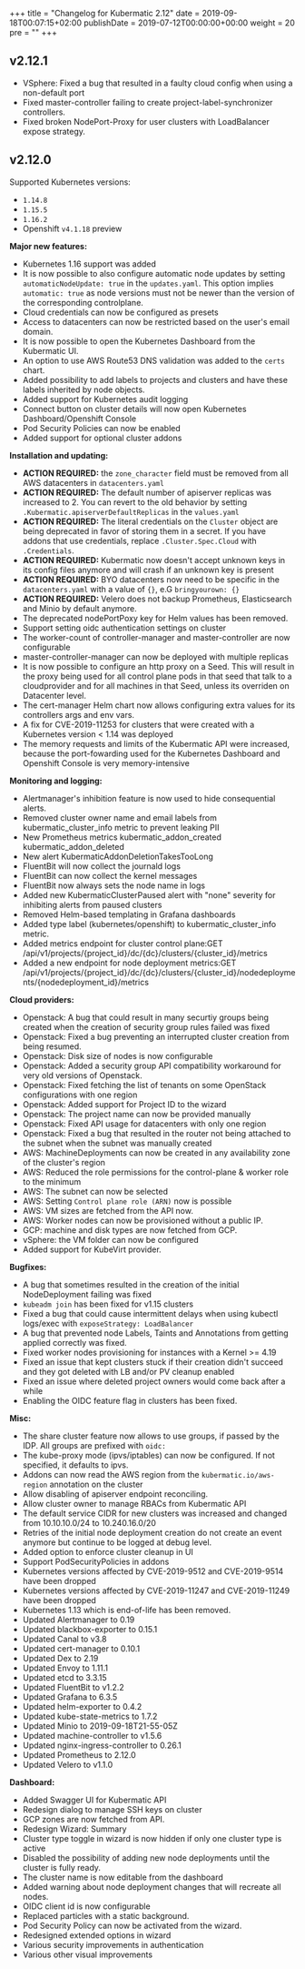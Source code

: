 +++
title = "Changelog for Kubermatic 2.12"
date = 2019-09-18T00:07:15+02:00
publishDate = 2019-07-12T00:00:00+00:00
weight = 20
pre = "<b></b>"
+++

## v2.12.1

- VSphere: Fixed a bug that resulted in a faulty cloud config when using a non-default port
- Fixed master-controller failing to create project-label-synchronizer controllers.
- Fixed broken NodePort-Proxy for user clusters with LoadBalancer expose strategy.

## v2.12.0

Supported Kubernetes versions:

- `1.14.8`
- `1.15.5`
- `1.16.2`
- Openshift `v4.1.18` preview

**Major new features:**

- Kubernetes 1.16 support was added
- It is now possible to also configure automatic node updates by setting `automaticNodeUpdate: true` in the `updates.yaml`. This option implies `automatic: true` as node versions must not be newer than the version of the corresponding controlplane.
- Cloud credentials can now be configured as presets
- Access to datacenters can now be restricted based on the user&#39;s email domain.
- It is now possible to open the Kubernetes Dashboard from the Kubermatic UI.
- An option to use AWS Route53 DNS validation was added to the `certs` chart.
- Added possibility to add labels to projects and clusters and have these labels inherited by node objects.
- Added support for Kubernetes audit logging
- Connect button on cluster details will now open Kubernetes Dashboard/Openshift Console
- Pod Security Policies can now be enabled
- Added support for optional cluster addons

**Installation and updating:**

- **ACTION REQUIRED:** the `zone_character` field must be removed from all AWS datacenters in `datacenters.yaml`
- **ACTION REQUIRED:** The default number of apiserver replicas was increased to 2. You can revert to the old behavior by setting `.Kubermatic.apiserverDefaultReplicas` in the `values.yaml`
- **ACTION REQUIRED:** The literal credentials on the `Cluster` object are being deprecated in favor of storing them in a secret. If you have addons that use credentials, replace `.Cluster.Spec.Cloud` with `.Credentials`.
- **ACTION REQUIRED:** Kubermatic now doesn&#39;t accept unknown keys in its config files anymore and will crash if an unknown key is present
- **ACTION REQUIRED:** BYO datacenters now need to be specific in the `datacenters.yaml` with a value of `{}`, e.G `bringyourown: {}`
- **ACTION REQUIRED:** Velero does not backup Prometheus, Elasticsearch and Minio by default anymore.
- The deprecated nodePortPoxy key for Helm values has been removed.
- Support setting oidc authentication settings on cluster
- The worker-count of controller-manager and master-controller are now configurable
- master-controller-manager can now be deployed with multiple replicas
- It is now possible to configure an http proxy on a Seed. This will result in the proxy being used for all control plane pods in that seed that talk to a cloudprovider and for all machines in that Seed, unless its overriden on Datacenter level.
- The cert-manager Helm chart now allows configuring extra values for its controllers args and env vars.
- A fix for CVE-2019-11253 for clusters that were created with a Kubernetes version &lt; 1.14 was deployed
- The memory requests and limits of the Kubermatic API were increased, because the port-fowarding used for the Kubernetes Dashboard and Openshift Console is very memory-intensive

**Monitoring and logging:**

- Alertmanager&#39;s inhibition feature is now used to hide consequential alerts.
- Removed cluster owner name and email labels from kubermatic_cluster_info metric to prevent leaking PII
- New Prometheus metrics kubermatic_addon_created kubermatic_addon_deleted
- New alert KubermaticAddonDeletionTakesTooLong
- FluentBit will now collect the journald logs
- FluentBit can now collect the kernel messages
- FluentBit now always sets the node name in logs
- Added new KubermaticClusterPaused alert with &#34;none&#34; severity for inhibiting alerts from paused clusters
- Removed Helm-based templating in Grafana dashboards
- Added type label (kubernetes/openshift) to kubermatic_cluster_info metric.
- Added metrics endpoint for cluster control plane:GET /api/v1/projects/{project_id}/dc/{dc}/clusters/{cluster_id}/metrics
- Added a new endpoint for node deployment metrics:GET /api/v1/projects/{project_id}/dc/{dc}/clusters/{cluster_id}/nodedeployments/{nodedeployment_id}/metrics

**Cloud providers:**

- Openstack: A bug that could result in many securtiy groups being created when the creation of security group rules failed was fixed
- Openstack: Fixed a bug preventing an interrupted cluster creation from being resumed.
- Openstack: Disk size of nodes is now configurable
- Openstack: Added a security group API compatibility workaround for very old versions of Openstack.
- Openstack: Fixed fetching the list of tenants on some OpenStack configurations with one region
- Openstack: Added support for Project ID to the wizard
- Openstack: The project name can now be provided manually
- Openstack: Fixed API usage for datacenters with only one region
- Openstack: Fixed a bug that resulted in the router not being attached to the subnet when the subnet was manually created
- AWS: MachineDeployments can now be created in any availability zone of the cluster&#39;s region
- AWS: Reduced the role permissions for the control-plane &amp; worker role to the minimum
- AWS: The subnet can now be selected
- AWS: Setting `Control plane role (ARN)` now is possible
- AWS: VM sizes are fetched from the API now.
- AWS: Worker nodes can now be provisioned without a public IP.
- GCP: machine and disk types are now fetched from GCP.
- vSphere: the VM folder can now be configured
- Added support for KubeVirt provider.

**Bugfixes:**

- A bug that sometimes resulted in the creation of the initial NodeDeployment failing was fixed
- `kubeadm join` has been fixed for v1.15 clusters
- Fixed a bug that could cause intermittent delays when using kubectl logs/exec with `exposeStrategy: LoadBalancer`
- A bug that prevented node Labels, Taints and Annotations from getting applied correctly was fixed.
- Fixed worker nodes provisioning for instances with a Kernel &gt;= 4.19
- Fixed an issue that kept clusters stuck if their creation didn&#39;t succeed and they got deleted with LB and/or PV cleanup enabled
- Fixed an issue where deleted project owners would come back after a while
- Enabling the OIDC feature flag in clusters has been fixed.

**Misc:**

- The share cluster feature now allows to use groups, if passed by the IDP. All groups are prefixed with `oidc:`
- The kube-proxy mode (ipvs/iptables) can now be configured. If not specified, it defaults to ipvs.
- Addons can now read the AWS region  from the `kubermatic.io/aws-region` annotation on the cluster
- Allow disabling of apiserver endpoint reconciling.
- Allow cluster owner to manage RBACs from Kubermatic API
- The default service CIDR for new clusters was increased and changed from 10.10.10.0/24 to 10.240.16.0/20
- Retries of the initial node deployment creation do not create an event anymore but continue to be logged at debug level.
- Added option to enforce cluster cleanup in UI
- Support PodSecurityPolicies in addons
- Kubernetes versions affected by CVE-2019-9512 and CVE-2019-9514 have been dropped
- Kubernetes versions affected by CVE-2019-11247 and CVE-2019-11249 have been dropped
- Kubernetes 1.13 which is end-of-life has been removed.
- Updated Alertmanager to 0.19
- Updated blackbox-exporter to 0.15.1
- Updated Canal to v3.8
- Updated cert-manager to 0.10.1
- Updated Dex to 2.19
- Updated Envoy to 1.11.1
- Updated etcd to 3.3.15
- Updated FluentBit to v1.2.2
- Updated Grafana to 6.3.5
- Updated helm-exporter to 0.4.2
- Updated kube-state-metrics to 1.7.2
- Updated Minio to 2019-09-18T21-55-05Z
- Updated machine-controller to v1.5.6
- Updated nginx-ingress-controller to 0.26.1
- Updated Prometheus to 2.12.0
- Updated Velero to v1.1.0

**Dashboard:**

- Added Swagger UI for Kubermatic API
- Redesign dialog to manage SSH keys on cluster
- GCP zones are now fetched from API.
- Redesign Wizard: Summary
- Cluster type toggle in wizard is now hidden if only one cluster type is active
- Disabled the possibility of adding new node deployments until the cluster is fully ready.
- The cluster name is now editable from the dashboard
- Added warning about node deployment changes that will recreate all nodes.
- OIDC client id is now configurable
- Replaced particles with a static background.
- Pod Security Policy can now be activated from the wizard.
- Redesigned extended options in wizard
- Various security improvements in authentication
- Various other visual improvements
